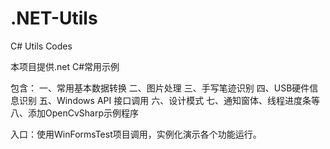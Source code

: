 # .NET-Utils
 C# Utils Codes

 本项目提供.net C#常用示例

包含：
 一、常用基本数据转换
 二、图片处理
 三、手写笔迹识别
 四、USB硬件信息识别
 五、Windows API 接口调用
 六、设计模式
 七、通知窗体、线程进度条等
 八、添加OpenCvSharp示例程序


  入口：使用WinFormsTest项目调用，实例化演示各个功能运行。
